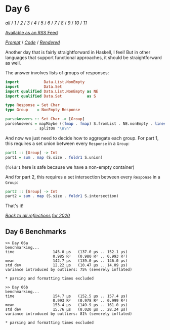 Day 6
===

<!--
This section is generated and compiled by the build script at ./Build.hs from
the file `./reflections/day06.md`.  If you want to edit this, edit
that file instead!
-->

*[all][reflections]* / *[1][day01]* / *[2][day02]* / *[3][day03]* / *[4][day04]* / *[5][day05]* / *6* / *[7][day07]* / *[8][day08]* / *[9][day09]* / *[10][day10]* / *[11][day11]*

[reflections]: https://github.com/mstksg/advent-of-code-2020/blob/master/reflections.md
[day01]: https://github.com/mstksg/advent-of-code-2020/blob/master/reflections-out/day01.md
[day02]: https://github.com/mstksg/advent-of-code-2020/blob/master/reflections-out/day02.md
[day03]: https://github.com/mstksg/advent-of-code-2020/blob/master/reflections-out/day03.md
[day04]: https://github.com/mstksg/advent-of-code-2020/blob/master/reflections-out/day04.md
[day05]: https://github.com/mstksg/advent-of-code-2020/blob/master/reflections-out/day05.md
[day07]: https://github.com/mstksg/advent-of-code-2020/blob/master/reflections-out/day07.md
[day08]: https://github.com/mstksg/advent-of-code-2020/blob/master/reflections-out/day08.md
[day09]: https://github.com/mstksg/advent-of-code-2020/blob/master/reflections-out/day09.md
[day10]: https://github.com/mstksg/advent-of-code-2020/blob/master/reflections-out/day10.md
[day11]: https://github.com/mstksg/advent-of-code-2020/blob/master/reflections-out/day11.md

[Available as an RSS Feed][rss]

[rss]: http://feeds.feedburner.com/jle-advent-of-code-2020

*[Prompt][d06p]* / *[Code][d06g]* / *[Rendered][d06h]*

[d06p]: https://adventofcode.com/2020/day/6
[d06g]: https://github.com/mstksg/advent-of-code-2020/blob/master/src/AOC/Challenge/Day06.hs
[d06h]: https://mstksg.github.io/advent-of-code-2020/src/AOC.Challenge.Day06.html

Another day that is fairly straightforward in Haskell, I feel!  But in other
languages that support functional approaches, it should be straightforward as
well.

The answer involves lists of groups of responses:

```haskell
import           Data.List.NonEmpty
import           Data.Set
import qualified Data.List.NonEmpty as NE
import qualified Data.Set           as S

type Response = Set Char
type Group    = NonEmpty Response

parseAnswers :: Set Char -> [Group]
parseAnswers = mapMaybe ((fmap . fmap) S.fromList . NE.nonEmpty . lines)
             . splitOn "\n\n"
```

And now we just need to decide how to aggregate each group.  For part 1, this
requires a set union between every `Response` in a `Group`:

```haskell
part1 :: [Group] -> Int
part1 = sum . map (S.size . foldr1 S.union)
```

(`foldr1` here is safe because we have a non-empty container)

And for part 2, this requires a set intersection between every `Response` in a
`Group`:


```haskell
part2 :: [Group] -> Int
part2 = sum . map (S.size . foldr1 S.intersection)
```

That's it!


*[Back to all reflections for 2020][reflections]*

## Day 6 Benchmarks

```
>> Day 06a
benchmarking...
time                 145.0 μs   (137.0 μs .. 152.1 μs)
                     0.985 R²   (0.980 R² .. 0.993 R²)
mean                 142.7 μs   (139.0 μs .. 146.0 μs)
std dev              12.22 μs   (10.47 μs .. 14.09 μs)
variance introduced by outliers: 75% (severely inflated)

* parsing and formatting times excluded

>> Day 06b
benchmarking...
time                 154.7 μs   (152.5 μs .. 157.4 μs)
                     0.993 R²   (0.978 R² .. 0.999 R²)
mean                 153.4 μs   (149.9 μs .. 161.0 μs)
std dev              15.76 μs   (8.020 μs .. 28.24 μs)
variance introduced by outliers: 81% (severely inflated)

* parsing and formatting times excluded
```

